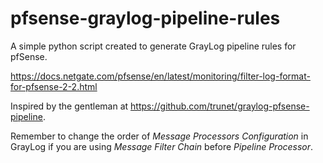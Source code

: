 # pfsense-graylog-pipeline-rules

A simple python script created to generate GrayLog pipeline rules for pfSense.

https://docs.netgate.com/pfsense/en/latest/monitoring/filter-log-format-for-pfsense-2-2.html

Inspired by the gentleman at https://github.com/trunet/graylog-pfsense-pipeline.

Remember to change the order of *Message Processors Configuration* in GrayLog if you are using *Message Filter Chain* before *Pipeline Processor*.
